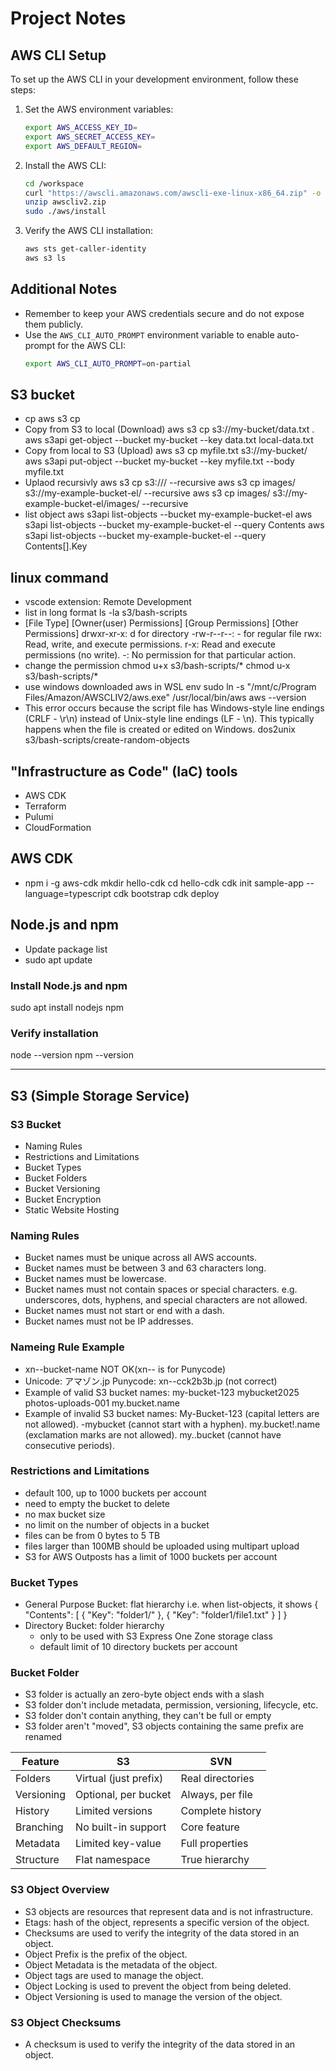 # Project Notes

## AWS CLI Setup
To set up the AWS CLI in your development environment, follow these steps:
1. Set the AWS environment variables:
    ```sh
    export AWS_ACCESS_KEY_ID=
    export AWS_SECRET_ACCESS_KEY=
    export AWS_DEFAULT_REGION=
    ```
2. Install the AWS CLI:
    ```sh
    cd /workspace
    curl "https://awscli.amazonaws.com/awscli-exe-linux-x86_64.zip" -o "awscliv2.zip"
    unzip awscliv2.zip
    sudo ./aws/install
    ```
3. Verify the AWS CLI installation:
    ```sh
    aws sts get-caller-identity
    aws s3 ls
    ```

## Additional Notes
- Remember to keep your AWS credentials secure and do not expose them publicly.
- Use the `AWS_CLI_AUTO_PROMPT` environment variable to enable auto-prompt for the AWS CLI:
    ```sh
    export AWS_CLI_AUTO_PROMPT=on-partial
    ```

## S3 bucket
- cp
    aws s3 cp <source> <destination>
- Copy from S3 to local (Download)
    aws s3 cp s3://my-bucket/data.txt .
    aws s3api get-object --bucket my-bucket --key data.txt local-data.txt
- Copy from local to S3 (Upload)
    aws s3 cp myfile.txt s3://my-bucket/
    aws s3api put-object --bucket my-bucket --key myfile.txt --body myfile.txt
- Uplaod recursivly
    aws s3 cp <local-folder-path> s3://<bucket-name>/<local-folder-name> --recursive
    aws s3 cp images/ s3://my-example-bucket-el/ --recursive
    aws s3 cp images/ s3://my-example-bucket-el/images/ --recursive
- list object
    aws s3api list-objects --bucket my-example-bucket-el
    aws s3api list-objects --bucket my-example-bucket-el --query Contents
    aws s3api list-objects --bucket my-example-bucket-el --query Contents[].Key

## linux command
- vscode extension: Remote Development
- list in long format 
    ls -la s3/bash-scripts
- [File Type] [Owner(user) Permissions] [Group Permissions] [Other Permissions]
    drwxr-xr-x: d for directory 
    -rw-r--r--: - for regular file
    rwx: Read, write, and execute permissions.
    r-x: Read and execute permissions (no write).
    -: No permission for that particular action.
- change the permission
  chmod u+x s3/bash-scripts/*
  chmod u-x s3/bash-scripts/*
- use windows downloaded aws in WSL env
    sudo ln -s "/mnt/c/Program Files/Amazon/AWSCLIV2/aws.exe" /usr/local/bin/aws
    aws --version
- This error occurs because the script file has Windows-style line endings (CRLF - \r\n) instead of Unix-style line endings (LF - \n). This typically happens when the file is created or edited on Windows.
    dos2unix s3/bash-scripts/create-random-objects

## "Infrastructure as Code" (IaC) tools
- AWS CDK
- Terraform
- Pulumi
- CloudFormation

## AWS CDK
- npm i -g aws-cdk
mkdir hello-cdk
cd hello-cdk
cdk init sample-app --language=typescript
cdk bootstrap
cdk deploy

## Node.js and npm
- Update package list
- sudo apt update
### Install Node.js and npm
sudo apt install nodejs npm
### Verify installation
node --version
npm --version

--------------------------------
## S3 (Simple Storage Service)

### S3 Bucket
- Naming Rules
- Restrictions and Limitations
- Bucket Types
- Bucket Folders
- Bucket Versioning
- Bucket Encryption
- Static Website Hosting

### Naming Rules
- Bucket names must be unique across all AWS accounts.
- Bucket names must be between 3 and 63 characters long.
- Bucket names must be lowercase.
- Bucket names must not contain spaces or special characters.
  e.g. underscores, dots, hyphens, and special characters are not allowed.
- Bucket names must not start or end with a dash.
- Bucket names must not be IP addresses.

### Nameing Rule Example
- xn--bucket-name NOT OK(xn-- is for Punycode)
- Unicode: アマゾン.jp
  Punycode: xn--cck2b3b.jp (not correct)
- Example of valid S3 bucket names:
  my-bucket-123
  mybucket2025
  photos-uploads-001
  my.bucket.name
- Example of invalid S3 bucket names:
  My-Bucket-123 (capital letters are not allowed).
  -mybucket (cannot start with a hyphen).
  my.bucket!.name (exclamation marks are not allowed).
  my..bucket (cannot have consecutive periods).

### Restrictions and Limitations
- default 100, up to 1000 buckets per account
- need to empty the bucket to delete
- no max bucket size
- no limit on the number of objects in a bucket
- files can be from 0 bytes to 5 TB
- files larger than 100MB should be uploaded using multipart upload
- S3 for AWS Outposts has a limit of 1000 buckets per account

### Bucket Types
- General Purpose Bucket: flat hierarchy
  i.e. when list-objects, it shows
  {
    "Contents": [
      {
        "Key": "folder1/"
      },
      {
        "Key": "folder1/file1.txt"
      }
    ]
  }
- Directory Bucket: folder hierarchy
  - only to be used with S3 Express One Zone storage class
  - default limit of 10 directory buckets per account

### Bucket Folder
- S3 folder is actually an zero-byte object ends with a slash
- S3 folder don't include metadata, permission, versioning, lifecycle, etc.
- S3 folder don't contain anything, they can't be full or empty
- S3 folder aren't "moved", S3 objects containing the same prefix are renamed

Feature         | S3                     | SVN
----------------|------------------------|------------------
Folders         | Virtual (just prefix)  | Real directories
Versioning      | Optional, per bucket   | Always, per file
History         | Limited versions       | Complete history
Branching       | No built-in support    | Core feature
Metadata        | Limited key-value      | Full properties
Structure       | Flat namespace         | True hierarchy

### S3 Object Overview
- S3 objects are resources that represent data and is not infrastructure.
- Etags: hash of the object, represents a specific version of the object.
- Checksums are used to verify the integrity of the data stored in an object.
- Object Prefix is the prefix of the object.
- Object Metadata is the metadata of the object.
- Object tags are used to manage the object.
- Object Locking is used to prevent the object from being deleted.
- Object Versioning is used to manage the version of the object.


### S3 Object Checksums
- A checksum is used to verify the integrity of the data stored in an object.


